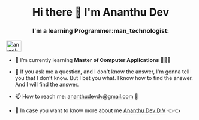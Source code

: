 <h1 align="center">  Hi there 👋 I'm Ananthu Dev

</h1>

<h3 align="center">  I'm a learning Programmer:man_technologist:
                     
</h3>

<p>
<img align="center" src="https://raw.githubusercontent.com/rahuldkjain/github-profile-readme-generator/master/src/images/icons/Social/linked-in-alt.svg" alt="ananthu dev" height="30" width="40" /></a>
</p>

- 🌱 I’m currently learning **Master of Computer Applications** 🏫👨‍🎓

- 💬 If you ask me a question, and I don't know the answer, I'm gonna tell you that I don't know. But I bet you what. I know how to find the answer. And I will find the answer.


- 📫 How to reach me:  ananthudevdv@gmail.com :incoming_envelope:

- 🤔 In case you want to know more about me [Ananthu Dev D V](https://github.com/ananthudev) :point_left::point_left:


